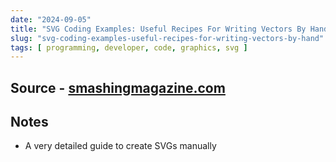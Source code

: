 ```yaml
---
date: "2024-09-05"
title: "SVG Coding Examples: Useful Recipes For Writing Vectors By Hand"
slug: "svg-coding-examples-useful-recipes-for-writing-vectors-by-hand"
tags: [ programming, developer, code, graphics, svg ]
---
```




## Source - [smashingmagazine.com][1]

## Notes
* A very detailed guide to create SVGs manually



   [1]: https://www.smashingmagazine.com/2024/09/svg-coding-examples-recipes-writing-vectors-by-hand/
